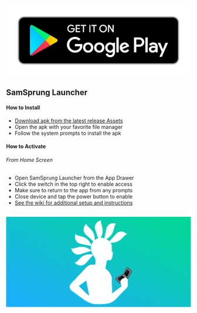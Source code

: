 <p align="center">
  <a href="https://play.google.com/store/apps/details?id=com.eightbit.samsprung"><img src="assets/google-play-badge.png" /></a>
</p>

## SamSprung Launcher

#### How to Install

- [Download apk from the latest release Assets](https://github.com/SamSprung/SamSprung-TooUI/releases)
- Open the apk with your favorite file manager
- Follow the system prompts to install the apk

#### How to Activate

###### From Home Screen
- Open SamSprung Launcher from the App Drawer
- Click the switch in the top right to enable access
- Make sure to return to the app from any prompts
- Close device and tap the power button to enable
- [See the wiki for additional setup and instructions](https://samsprung.github.io/launcher/)

##
![SamSprung Logo](assets/feature_graphic.png)
